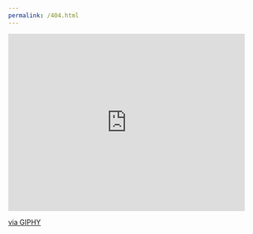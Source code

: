```yaml
---
permalink: /404.html
---
```



<iframe src="https://giphy.com/embed/4H3kXobK6577SIUnoD" width="480" height="360" frameBorder="0" class="giphy-embed" allowFullScreen></iframe><p><a href="https://giphy.com/gifs/bublywater-bubly-water-michael-bubl-4H3kXobK6577SIUnoD">via GIPHY</a></p>
